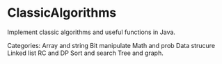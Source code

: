 ClassicAlgorithms
=================

Implement classic algorithms and useful functions in Java. 

Categories: 
Array and string
Bit manipulate
Math and prob
Data strucure
Linked list
RC and DP
Sort and search
Tree and graph. 
